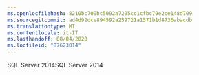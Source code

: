 ```yaml
---
ms.openlocfilehash: 8210bc709bc5092a7295cc1cfbc79e2ce148d709
ms.sourcegitcommit: ad4d92dce894592a259721a1571b1d8736abacdb
ms.translationtype: MT
ms.contentlocale: it-IT
ms.lasthandoff: 08/04/2020
ms.locfileid: "87623014"
---
```

<span data-ttu-id="1f9db-101">SQL Server 2014</span><span class="sxs-lookup"><span data-stu-id="1f9db-101">SQL Server 2014</span></span>

